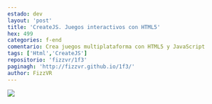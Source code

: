 ```yaml
---
estado: dev
layout: 'post'
title: 'CreateJS. Juegos interactivos con HTML5'
hex: 499
categories: f-end
comentario: Crea juegos multiplataforma con HTML5 y JavaScript
tags: ['Html','CreateJS']
repositorio: 'fizzvr/1f3'
paginagh: 'http://fizzvr.github.io/1f3/'
author: FizzVR
---
```

<img style="max-width: 100%; height: auto; display: block;" src="{{site.baseurl}}/ivr/proyectos/gallery-img-{{ page.hex }}-full.jpg">
<script src="https://gist.github.com/fizzvr/0db78b0c4befb7d92ed9.js"></script>
